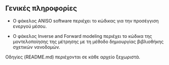

## Γενικές πληροφορίες 

* Ο φάκελος ANISO software περιέχει το κώδικας για την προσέγγιση ενεργού μέσου.

* Ο φάκελος Inverse and Forward modeling περιέχει το κώδικα της μοντελοποίησης της μέτρησης με τη μέθοδο δημιουργίας βιβλιοθήκης σχετικών νανοδομών.

Οδηγίες (README.md) περιέχονται σε κάθε αρχείο ξεχωριστά.